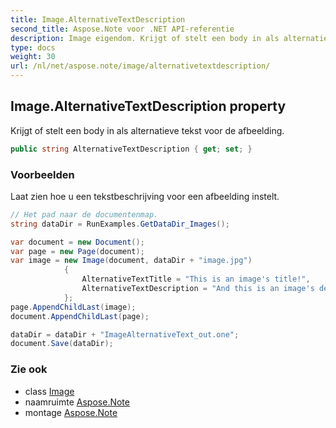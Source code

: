 ```yaml
---
title: Image.AlternativeTextDescription
second_title: Aspose.Note voor .NET API-referentie
description: Image eigendom. Krijgt of stelt een body in als alternatieve tekst voor de afbeelding.
type: docs
weight: 30
url: /nl/net/aspose.note/image/alternativetextdescription/
---
```

## Image.AlternativeTextDescription property

Krijgt of stelt een body in als alternatieve tekst voor de afbeelding.

```csharp
public string AlternativeTextDescription { get; set; }
```

### Voorbeelden

Laat zien hoe u een tekstbeschrijving voor een afbeelding instelt.

```csharp
// Het pad naar de documentenmap.
string dataDir = RunExamples.GetDataDir_Images();

var document = new Document();
var page = new Page(document);
var image = new Image(document, dataDir + "image.jpg")
            {
                AlternativeTextTitle = "This is an image's title!",
                AlternativeTextDescription = "And this is an image's description!"
            };
page.AppendChildLast(image);
document.AppendChildLast(page);

dataDir = dataDir + "ImageAlternativeText_out.one";
document.Save(dataDir);
```

### Zie ook

* class [Image](../)
* naamruimte [Aspose.Note](../../image/)
* montage [Aspose.Note](../../../)


